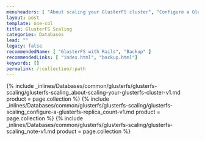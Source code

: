 ```yaml
---
menuheaders: [ "About scaling your GlusterFS cluster", "Configure a GlusterFS replica_count", "Note" ]
layout: post
template: one-col
title: GlusterFS Scaling
categories: Databases
lead: ""
legacy: false
recommendedName: [ "GlusterFS with Rails", "Backup" ]
recommendedLinks: [ "index.html", "backup.html"]
keywords: []
permalink: /:collection/:path
---
```






<a href="#about-scaling-your-glusterfs-cluster"></a>{% include _inlines/Databases/common/glusterfs/glusterfs-scaling/glusterfs-scaling_about-scaling-your-glusterfs-cluster-v1.md  product = page.collection %}
<a href="#configure-a-glusterfs-replica_count"></a>{% include _inlines/Databases/common/glusterfs/glusterfs-scaling/glusterfs-scaling_configure-a-glusterfs-replica_count-v1.md  product = page.collection %}
<a href="#note"></a>{% include _inlines/Databases/common/glusterfs/glusterfs-scaling/glusterfs-scaling_note-v1.md  product = page.collection %}